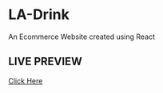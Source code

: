 # LA-Drink

An Ecommerce Website created using React

## LIVE PREVIEW
[Click Here](https://LA-Drink-2.denniscodes.repl.co)
